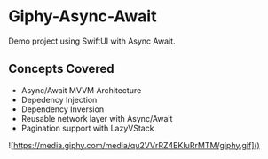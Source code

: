 # Giphy-Async-Await
Demo project using SwiftUI with Async Await.

## Concepts Covered

* Async/Await MVVM Architecture
* Depedency Injection
* Dependency Inversion
* Reusable network layer with Async/Await
* Pagination support with LazyVStack

![https://media.giphy.com/media/qu2VVrRZ4EKIuRrMTM/giphy.gif]()
